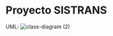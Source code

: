# Proyecto SISTRANS

UML:
![class-diagram (2)](https://github.com/Sistrans-Seccion-02/B7/assets/111070716/cae8e723-147f-4ad3-aa94-1b5049a0264e)
